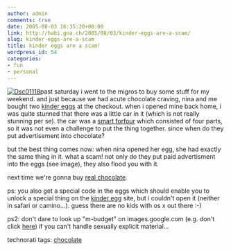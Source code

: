 ```yaml
---
author: admin
comments: true
date: 2005-08-03 16:35:20+00:00
link: http://habi.gna.ch/2005/08/03/kinder-eggs-are-a-scam/
slug: kinder-eggs-are-a-scam
title: kinder eggs are a scam!
wordpress_id: 54
categories:
- fun
- personal
---
```



[![Dsc01118](http://habi.gna.ch/blog/images/DSC01118-tm.jpg)](http://habi.gna.ch/blog/images/DSC01118.jpg)past saturday i went to the migros to buy some stuff for my weekend. and just because we had acute chocolate craving, nina and me bought two [kinder eggs](http://images.google.com/images?q=kinder+egg&ie=UTF-8&oe=UTF-8) at the checkout. when i opened mine back home, i was quite stunned that there was a little car in it (which is not really stunning per se). the car was a [smart forfour](http://images.google.com/images?q=smart+forfour&ie=UTF-8&oe=UTF-8) which consisted of four parts, so it was not even a challenge to put the thing together. since when do they put advertisement into chocolate?



but the best thing comes now: when nina opened her egg, she had exactly the same thing in it. what a scam! not only do they put paid advertisment into the eggs (see image), they also flood you with it.
  
next time we're gonna buy [real chocolate](http://images.google.com/images?q=m-budget+schokolade&btnG=Search&svnum=10&hl=en&lr=).



ps: you also get a special code in the eggs which should enable you to unlock a special thing on the [kinder egg](http://magic-kinder.com/) site, but i couldn't open it (neither in safari or camino...). guess there are no kids with os x out there :-)



ps2: don't dare to look up "m-budget" on images.google.com (e.g. don't click [here](http://images.google.com/images?q=m-budget&ie=UTF-8&oe=UTF-8)) if you can't handle sexually explicit material...





technorati tags: [chocolate](http://www.technorati.com/tag/chocolate)

